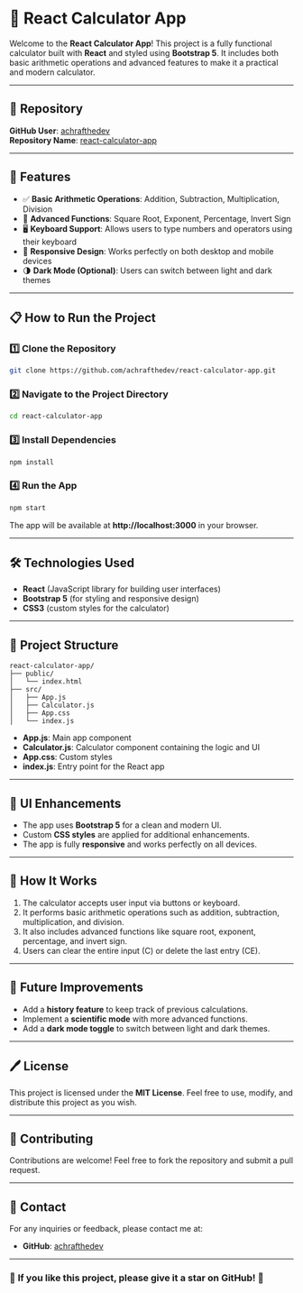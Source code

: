 
# 🧮 React Calculator App

Welcome to the **React Calculator App**! This project is a fully functional calculator built with **React** and styled using **Bootstrap 5**. It includes both basic arithmetic operations and advanced features to make it a practical and modern calculator.

---

## 📂 Repository
**GitHub User**: [achrafthedev](https://github.com/achrafthedev)  
**Repository Name**: [react-calculator-app](https://github.com/achrafthedev/react-calculator-app)

---

## 🚀 Features
- ✅ **Basic Arithmetic Operations**: Addition, Subtraction, Multiplication, Division
- 🧪 **Advanced Functions**: Square Root, Exponent, Percentage, Invert Sign
- 🖥️ **Keyboard Support**: Allows users to type numbers and operators using their keyboard
- 🎨 **Responsive Design**: Works perfectly on both desktop and mobile devices
- 🌗 **Dark Mode (Optional)**: Users can switch between light and dark themes

---

## 📋 How to Run the Project

### 1️⃣ Clone the Repository
```bash
git clone https://github.com/achrafthedev/react-calculator-app.git
```

### 2️⃣ Navigate to the Project Directory
```bash
cd react-calculator-app
```

### 3️⃣ Install Dependencies
```bash
npm install
```

### 4️⃣ Run the App
```bash
npm start
```

The app will be available at **http://localhost:3000** in your browser.

---

## 🛠️ Technologies Used
- **React** (JavaScript library for building user interfaces)
- **Bootstrap 5** (for styling and responsive design)
- **CSS3** (custom styles for the calculator)

---

## 📂 Project Structure
```
react-calculator-app/
├── public/
│   └── index.html
├── src/
│   ├── App.js
│   ├── Calculator.js
│   ├── App.css
│   └── index.js
```

- **App.js**: Main app component
- **Calculator.js**: Calculator component containing the logic and UI
- **App.css**: Custom styles
- **index.js**: Entry point for the React app

---

## 🎨 UI Enhancements
- The app uses **Bootstrap 5** for a clean and modern UI.
- Custom **CSS styles** are applied for additional enhancements.
- The app is fully **responsive** and works perfectly on all devices.

---

## 🎯 How It Works
1. The calculator accepts user input via buttons or keyboard.
2. It performs basic arithmetic operations such as addition, subtraction, multiplication, and division.
3. It also includes advanced functions like square root, exponent, percentage, and invert sign.
4. Users can clear the entire input (C) or delete the last entry (CE).

---

## 🤖 Future Improvements
- Add a **history feature** to keep track of previous calculations.
- Implement a **scientific mode** with more advanced functions.
- Add a **dark mode toggle** to switch between light and dark themes.

---

## 🖊️ License
This project is licensed under the **MIT License**. Feel free to use, modify, and distribute this project as you wish.

---

## 🤝 Contributing
Contributions are welcome! Feel free to fork the repository and submit a pull request.

---

## 📧 Contact
For any inquiries or feedback, please contact me at:
- **GitHub**: [achrafthedev](https://github.com/achrafthedev)

---

### 🌟 **If you like this project, please give it a star on GitHub!** 🌟
